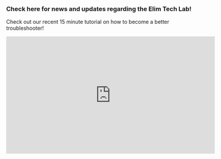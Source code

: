 ### Check here for news and updates regarding the Elim Tech Lab!

Check out our recent 15 minute tutorial on how to become a better troubleshooter!

<iframe width="560" height="315" src="https://www.youtube.com/embed/hSEcb6cYW90" frameborder="0" allow="accelerometer; autoplay; clipboard-write; encrypted-media; gyroscope; picture-in-picture" allowfullscreen></iframe>




<!-- **Website**| **Username**| **Password** |
 :--- |:---:| ---:
 col 3 is      | right-aligned | $1600 
 col 2 is      | centered      |   $12 
 zebra stripes | are neat      |    $1 -->